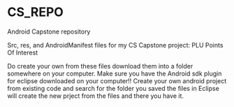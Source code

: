 CS_REPO
=======

Android Capstone repository

Src, res, and AndroidManifest files for my CS Capstone project: PLU Points Of Interest

Do create your own from these files download them into a folder somewhere on your computer.
Make sure you have the Android sdk plugin for eclipse downloaded on your computer!!
Create your own android project from existing code and search for the folder you saved the files in
Eclipse will create the new prject from the files and there you have it.

